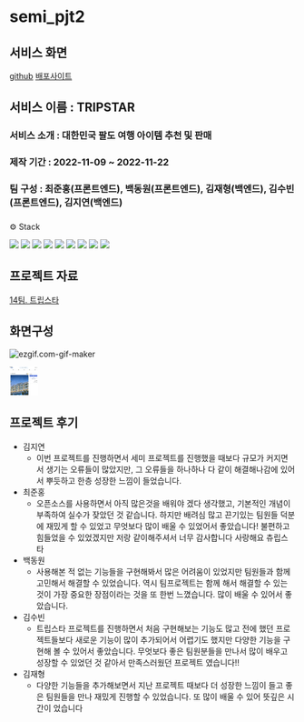 # semi_pjt2
## 서비스 화면
[github](https://github.com/wnsghd14/semi_pjt2)
[배포사이트](http://tripstar-env.eba-rvqec9xz.ap-northeast-2.elasticbeanstalk.com/)

## 서비스 이름 : TRIPSTAR

### 서비스 소개 : 대한민국 팔도 여행 아이템 추천 및 판매

### 제작 기간 : 2022-11-09 ~ 2022-11-22

### 팀 구성 : 최준홍(프론트엔드), 백동원(프론트엔드), 김재형(백엔드), 김수빈(프론트엔드), 김지연(백엔드)

### 
⚙️ Stack

<img src="https://img.shields.io/badge/Python-3776AB?style=flat-square&logo=Python&logoColor=ffffff"/> <img src="https://img.shields.io/badge/Django-092E20?style=flat-square&logo=Django&logoColor=ffffff"/> <img src="https://img.shields.io/badge/HTML5-E34F26?style=flat-square&logo=HTML5&logoColor=ffffff"/> <img src="https://img.shields.io/badge/CSS3-1572B6?style=flat-square&logo=CSS3&logoColor=ffffff"/> <img src="https://img.shields.io/badge/Bootstrap-7952B3?style=flat-square&logo=Bootstrap&logoColor=ffffff"/> <img src="https://img.shields.io/badge/Visual Studio Code-007ACC?style=flat-square&logo=Visual Studio Code&logoColor=ffffff"/> <img src="https://img.shields.io/badge/Git-F05032?style=flat-square&logo=Git&logoColor=ffffff"/> <img src="https://img.shields.io/badge/GitHub-181717?style=flat-square&logo=GitHub&logoColor=ffffff"/> <img src="https://img.shields.io/badge/JavaScript-F7DF1E?style=flat-square&logo=JavaScript&logoColor=ffffff"/>
## 프로젝트 자료

[14팀. 트립스타](https://www.notion.so/14-ce358022f6fd4e30bdb5d7a93f4e5966) 

## 화면구성

![ezgif.com-gif-maker](README.assets/ezgif.com-gif-maker.gif)

<img src ="README.assets/pay.gif" width="50" height="50"/>

## 프로젝트 후기

- 김지연
    - 이번 프로젝트를 진행하면서 세미 프로젝트를 진행했을 때보다 규모가 커지면서 생기는 오류들이 많았지만, 그 오류들을 하나하나 다 같이 해결해나감에 있어서 뿌듯하고 한층 성장한 느낌이 들었습니다.
- 최준홍
    - 오픈소스를 사용하면서 아직 많은것을 배워야 겠다 생각했고,
    기본적인 개념이 부족하여 실수가 잦았던 것 같습니다.
    하지만 배려심 많고 끈기있는 팀원들 덕분에 재밌게 할 수 있었고
    무엇보다 많이 배울 수 있었어서 좋았습니다!
    불편하고 힘들었을 수 있었겠지만
    저랑 같이해주셔서 너무 감사합니다 사랑해요 츄립스타
- 백동원
    - 사용해본 적 없는 기능들을 구현해봐서 많은 어려움이 있었지만
    팀원들과 함께 고민해서 해결할 수 있었습니다.
    역시 팀프로젝트는 함께 해서 해결할 수 있는 것이 가장 중요한
    장점이라는 것을 또 한번 느꼈습니다. 많이 배울 수 있어서 좋았습니다.
- 김수빈
    - 트립스타 프로젝트를 진행하면서 처음 구현해보는 기능도 많고 전에 했던 프로젝트들보다 새로운 기능이 많이 추가되어서 어렵기도 했지만 다양한 기능을 구현해 볼 수 있어서 좋았습니다. 무엇보다 좋은 팀원분들을 만나서 많이 배우고 성장할 수 있었던 것 같아서 만족스러웠던 프로젝트 였습니다!!
- 김재형
    - 다양한 기능들을 추가해보면서 지난 프로젝트 때보다 더 성장한 느낌이 들고 좋은 팀원들을 만나 재밌게 진행할 수 있었습니다. 또 많이 배울 수 있어 뜻깊은 시간이 었습니다
